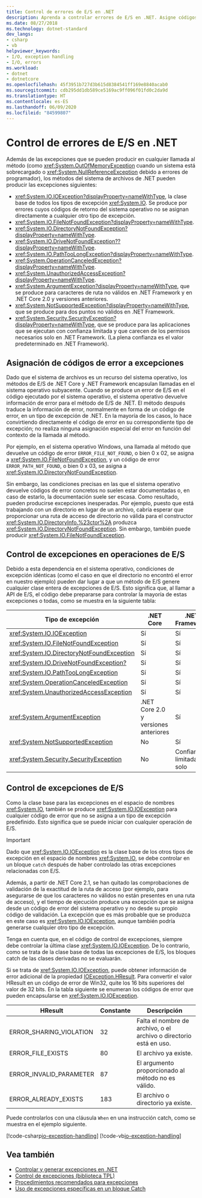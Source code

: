 ```yaml
---
title: Control de errores de E/S en .NET
description: Aprenda a controlar errores de E/S en .NET. Asigne códigos de error a excepciones, controle excepciones en operaciones de E/S y controle IOException.
ms.date: 08/27/2018
ms.technology: dotnet-standard
dev_langs:
- csharp
- vb
helpviewer_keywords:
- I/O, exception handling
- I/O, errors
ms.workload:
- dotnet
- dotnetcore
ms.openlocfilehash: 45f3951b727d3b615d8384541ff169e8840acab0
ms.sourcegitcommit: cdb295dd1db589ce5169ac9ff096f01fd0c2da9d
ms.translationtype: HT
ms.contentlocale: es-ES
ms.lasthandoff: 06/09/2020
ms.locfileid: "84599807"
---
```

# <a name="handling-io-errors-in-net"></a>Control de errores de E/S en .NET

Además de las excepciones que se pueden producir en cualquier llamada al método (como <xref:System.OutOfMemoryException> cuando un sistema está sobrecargado o <xref:System.NullReferenceException> debido a errores de programador), los métodos del sistema de archivos de .NET pueden producir las excepciones siguientes:

- <xref:System.IO.IOException?displayProperty=nameWithType>, la clase base de todos los tipos de excepción <xref:System.IO>. Se produce por errores cuyos códigos de retorno del sistema operativo no se asignan directamente a cualquier otro tipo de excepción.
- <xref:System.IO.FileNotFoundException?displayProperty=nameWithType>.
- <xref:System.IO.DirectoryNotFoundException?displayProperty=nameWithType>.
- <xref:System.IO.DriveNotFoundException??displayProperty=nameWithType>.
- <xref:System.IO.PathTooLongException?displayProperty=nameWithType>.
- <xref:System.OperationCanceledException?displayProperty=nameWithType>.
- <xref:System.UnauthorizedAccessException?displayProperty=nameWithType>.
- <xref:System.ArgumentException?displayProperty=nameWithType>, que se produce para caracteres de ruta no válidos en .NET Framework y en .NET Core 2.0 y versiones anteriores.
- <xref:System.NotSupportedException?displayProperty=nameWithType>, que se produce para dos puntos no válidos en .NET Framework.
- <xref:System.Security.SecurityException?displayProperty=nameWithType>, que se produce para las aplicaciones que se ejecutan con confianza limitada y que carecen de los permisos necesarios solo en .NET Framework. (La plena confianza es el valor predeterminado en .NET Framework).

## <a name="mapping-error-codes-to-exceptions"></a>Asignación de códigos de error a excepciones

Dado que el sistema de archivos es un recurso del sistema operativo, los métodos de E/S de .NET Core y .NET Framework encapsulan llamadas en el sistema operativo subyacente. Cuando se produce un error de E/S en el código ejecutado por el sistema operativo, el sistema operativo devuelve información de error para el método de E/S de .NET. El método después traduce la información de error, normalmente en forma de un código de error, en un tipo de excepción de .NET. En la mayoría de los casos, lo hace convirtiendo directamente el código de error en su correspondiente tipo de excepción; no realiza ninguna asignación especial del error en función del contexto de la llamada al método.

Por ejemplo, en el sistema operativo Windows, una llamada al método que devuelve un código de error `ERROR_FILE_NOT_FOUND`, o bien 0 x 02, se asigna a <xref:System.IO.FileNotFoundException>, y un código de error `ERROR_PATH_NOT_FOUND`, o bien 0 x 03, se asigna a <xref:System.IO.DirectoryNotFoundException>.

Sin embargo, las condiciones precisas en las que el sistema operativo devuelve códigos de error concretos no suelen estar documentadas o, en caso de estarlo, la documentación suele ser escasa. Como resultado, pueden producirse excepciones inesperadas. Por ejemplo, puesto que está trabajando con un directorio en lugar de un archivo, cabría esperar que proporcionar una ruta de acceso de directorio no válida para el constructor <xref:System.IO.DirectoryInfo.%23ctor%2A> produzca <xref:System.IO.DirectoryNotFoundException>. Sin embargo, también puede producir <xref:System.IO.FileNotFoundException>.

## <a name="exception-handling-in-io-operations"></a>Control de excepciones en operaciones de E/S

Debido a esta dependencia en el sistema operativo, condiciones de excepción idénticas (como el caso en que el directorio no encontró el error en nuestro ejemplo) pueden dar lugar a que un método de E/S genere cualquier clase entera de excepciones de E/S. Esto significa que, al llamar a API de E/S, el código debe prepararse para controlar la mayoría de estas excepciones o todas, como se muestra en la siguiente tabla:

| Tipo de excepción | .NET Core | .NET Framework |
|---|---|---|
| <xref:System.IO.IOException> | Sí | Sí |
| <xref:System.IO.FileNotFoundException> | Sí | Sí |
| <xref:System.IO.DirectoryNotFoundException> | Sí | Sí |
| <xref:System.IO.DriveNotFoundException?> | Sí | Sí |
| <xref:System.IO.PathTooLongException> | Sí | Sí |
| <xref:System.OperationCanceledException> | Sí | Sí |
| <xref:System.UnauthorizedAccessException> | Sí | Sí |
| <xref:System.ArgumentException> | .NET Core 2.0 y versiones anteriores| Sí |
| <xref:System.NotSupportedException> | No | Sí |
| <xref:System.Security.SecurityException> | No | Confianza limitada solo |

## <a name="handling-ioexception"></a>Control de excepciones de E/S

Como la clase base para las excepciones en el espacio de nombres <xref:System.IO>, también se produce <xref:System.IO.IOException> para cualquier código de error que no se asigna a un tipo de excepción predefinido. Esto significa que se puede iniciar con cualquier operación de E/S.

> [!IMPORTANT]
> Dado que <xref:System.IO.IOException> es la clase base de los otros tipos de excepción en el espacio de nombres <xref:System.IO>, se debe controlar en un bloque `catch` después de haber controlado las otras excepciones relacionadas con E/S.

Además, a partir de .NET Core 2.1, se han quitado las comprobaciones de validación de la exactitud de la ruta de acceso (por ejemplo, para asegurarse de que los caracteres no válidos no están presentes en una ruta de acceso), y el tiempo de ejecución produce una excepción que se asigna desde un código de error del sistema operativo y no desde su propio código de validación. La excepción que es más probable que se produzca en este caso es <xref:System.IO.IOException>, aunque también podría generarse cualquier otro tipo de excepción.

Tenga en cuenta que, en el código de control de excepciones, siempre debe controlar la última clase <xref:System.IO.IOException>. De lo contrario, como se trata de la clase base de todas las excepciones de E/S, los bloques catch de las clases derivadas no se evaluarán.

Si se trata de <xref:System.IO.IOException>, puede obtener información de error adicional de la propiedad [IOException.HResult](xref:System.Exception.HResult). Para convertir el valor HResult en un código de error de Win32, quite los 16 bits superiores del valor de 32 bits. En la tabla siguiente se enumeran los códigos de error que pueden encapsularse en <xref:System.IO.IOException>.

| HResult | Constante | Descripción |
| --- | --- | --- |
| ERROR_SHARING_VIOLATION | 32 | Falta el nombre de archivo, o el archivo o directorio está en uso. |
| ERROR_FILE_EXISTS | 80 | El archivo ya existe. |
| ERROR_INVALID_PARAMETER | 87 | El argumento proporcionado al método no es válido. |
| ERROR_ALREADY_EXISTS | 183 | El archivo o directorio ya existe. |

Puede controlarlos con una cláusula `When` en una instrucción catch, como se muestra en el ejemplo siguiente.

[!code-csharp[io-exception-handling](~/samples/snippets/standard/io/io-exceptions/cs/io-exceptions.cs)]
[!code-vb[io-exception-handling](~/samples/snippets/standard/io/io-exceptions/vb/io-exceptions.vb)]

## <a name="see-also"></a>Vea también

- [Controlar y generar excepciones en .NET](../exceptions/index.md)
- [Control de excepciones (biblioteca TPL)](../parallel-programming/exception-handling-task-parallel-library.md)
- [Procedimientos recomendados para excepciones](../exceptions/best-practices-for-exceptions.md)
- [Uso de excepciones específicas en un bloque Catch](../exceptions/how-to-use-specific-exceptions-in-a-catch-block.md)
